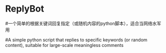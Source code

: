 # ReplyBot

#一个简单的根据关键词回复指定（或随机内容的python脚本），适合当网络水军用

#A simple python script that replies to specific keywords (or random content), suitable for large-scale meaningless comments
